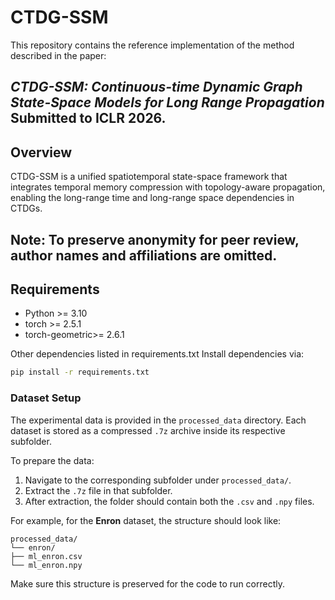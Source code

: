 # CTDG-SSM
This repository contains the reference implementation of the method described in the paper:

*CTDG-SSM: Continuous-time Dynamic Graph State-Space Models for Long Range Propagation*
Submitted to ICLR 2026.
---
## Overview
CTDG-SSM is a unified spatiotemporal state-space framework that integrates temporal memory compression with topology-aware propagation, enabling the long-range time and long-range space dependencies in CTDGs.

Note: To preserve anonymity for peer review, author names and affiliations are omitted.
---
## Requirements
- Python >= 3.10 
- torch  >= 2.5.1 
- torch-geometric>= 2.6.1 

Other dependencies listed in requirements.txt
Install dependencies via:
```bash
pip install -r requirements.txt
```

### Dataset Setup

The experimental data is provided in the `processed_data` directory. Each dataset is stored as a compressed `.7z` archive inside its respective subfolder.

To prepare the data:

1. Navigate to the corresponding subfolder under `processed_data/`.
2. Extract the `.7z` file in that subfolder.
3. After extraction, the folder should contain both the `.csv` and `.npy` files.

For example, for the **Enron** dataset, the structure should look like:
```
processed_data/
└── enron/
├── ml_enron.csv
└── ml_enron.npy
```
Make sure this structure is preserved for the code to run correctly.
